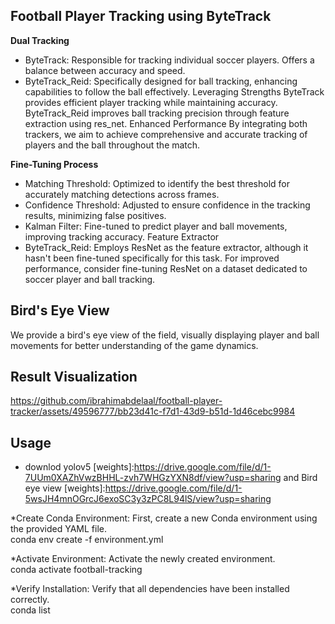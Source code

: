  ## Football Player Tracking using ByteTrack 
**Dual Tracking** 
* ByteTrack: 
Responsible for tracking individual soccer players. 
Offers a balance between accuracy and speed. 
* ByteTrack_Reid:
Specifically designed for ball tracking, enhancing capabilities to follow the ball effectively.
Leveraging Strengths
ByteTrack provides efficient player tracking while maintaining accuracy.
ByteTrack_Reid improves ball tracking precision through feature extraction using res_net.
Enhanced Performance
By integrating both trackers, we aim to achieve comprehensive and accurate tracking of players and the ball throughout the match.

**Fine-Tuning Process**
* Matching Threshold: Optimized to identify the best threshold for accurately matching detections across frames.
* Confidence Threshold: Adjusted to ensure confidence in the tracking results, minimizing false positives.
* Kalman Filter: Fine-tuned to predict player and ball movements, improving tracking accuracy.
Feature Extractor
* ByteTrack_Reid: Employs ResNet as the feature extractor, although it hasn't been fine-tuned specifically for this task.
  For improved performance, consider fine-tuning ResNet on a dataset dedicated to soccer player and ball tracking.
## Bird's Eye View
We provide a bird's eye view of the field, visually displaying player and ball movements for better understanding of the game dynamics.

## Result Visualization
https://github.com/ibrahimabdelaal/football-player-tracker/assets/49596777/bb23d41c-f7d1-43d9-b51d-1d46cebc9984

## Usage
* downlod yolov5 [weights]:https://drive.google.com/file/d/1-7UUm0XAZhVwzBHHL-zvh7WHGzYXN8df/view?usp=sharing
    and Bird eye view  [weights]:https://drive.google.com/file/d/1-5wsJH4mnOGrcJ6exoSC3y3zPC8L94lS/view?usp=sharing
  
*Create Conda Environment: First, create a new Conda environment using the provided YAML file.\
    conda env create -f environment.yml
    
*Activate Environment: Activate the newly created environment.\
    conda activate football-tracking
    
*Verify Installation: Verify that all dependencies have been installed correctly.\
    conda list



